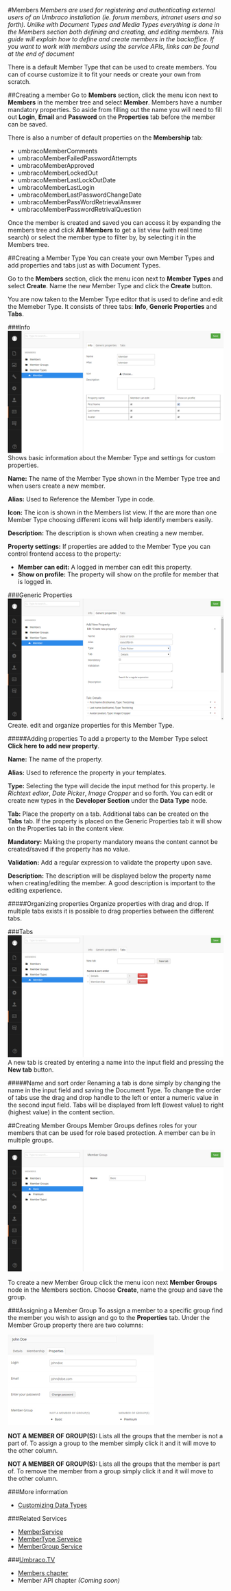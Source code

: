 #Members
*Members are used for registering and authenticating external users of an Umbraco installation (ie. forum members, intranet users and so forth). Unlike with Document Types and Media Types everything is done in the Members section both defining and creating, and editing members. This guide will explain how to define and create members in the backoffice. If you want to work with members using the service APIs, links can be found at the end of document*

There is a default Member Type that can be used to create members. You can of course customize it to fit your needs or create your own from scratch.

##Creating a member
Go to __Members__ section, click the menu icon next to __Members__ in the member tree and select __Member__. Members have a number mandatory properties. So aside from filling out the name you will need to fill out  __Login__, __Email__ and __Password__ on the __Properties__ tab before the member can be saved.

There is also a number of default properties on the __Membership__ tab:

- umbracoMemberComments
- umbracoMemberFailedPasswordAttempts
- umbracoMemberApproved
- umbracoMemberLockedOut
- umbracoMemberLastLockOutDate
- umbracoMemberLastLogin
- umbracoMemberLastPasswordChangeDate
- umbracoMemberPassWordRetrievalAnswer
- umbracoMemberPasswordRetrivalQuestion

Once the member is created and saved you can access it by expanding the members tree and click __All Members__ to get a list view (with real time search) or select the member type to filter by, by selecting it in the Members tree.

##Creating a Member Type
You can create your own Member Types and add properties and tabs just as with Document Types.

Go to the __Members__ section, click the menu icon next to __Member Types__ and select __Create__. Name the new Member Type and click the __Create__ button.

You are now taken to the Member Type editor that is used to define and edit the Memeber Type. It consists of three tabs: __Info__, __Generic Properties__ and __Tabs__.

###Info
![Members Info tab](images/Members-Info.jpg)
Shows basic information about the Member Type and settings for custom properties.

__Name:__ The name of the Member Type shown in the Member Type tree and when users create a new member.

__Alias:__ Used to Reference the Member Type in code.

__Icon:__ The icon is shown in the Members list view. If the are more than one Member Type choosing different icons will help identify members easily.

__Description:__ The description is shown when creating a new member.

__Property settings:__ If properties are added to the Member Type you can control frontend access to the property:

  - __Member can edit:__ A logged in member can edit this property.
  - __Show on profile:__ The property will show on the profile for member that is logged in.

###Generic Properties
![Genric properties tab](images/Members-Generic-Properties.jpg)
Create. edit and organize properties for this Member Type.

#####Adding properties
To add a property to the Member Type select __Click here to add new property__.

__Name:__ The name  of the property.

__Alias:__ Used to reference the property in your templates.

__Type:__ Selecting the type will decide the input method for this property. Ie *Richtext editor*, *Date Picker*, *Image Cropper* and so forth. You can edit or create new types in the __Developer Section__ under the __Data Type__ node.

__Tab:__ Place the property on a tab. Additional tabs can be created on the __Tabs__ tab. If the property is placed on the Generic Properties tab it will show on the Properties tab in the content view.

__Mandatory:__ Making the property mandatory means the content cannot be created/saved if the property has no value.

__Validation:__ Add a regular expression to validate the property upon save.

__Description:__ The description will be displayed below the property name when creating/editing the member. A good description is important to the editing experience.

#####Organizing properties
Organize properties with drag and drop. If multiple tabs exists it is possible to drag properties between the different tabs.

###Tabs
![Members Tabs tab](images/Members-Tabs.jpg)
A new tab is created by entering a name into the input field and pressing the __New tab__ button.

#####Name and sort order
Renaming a tab is done simply by changing the name in the input field and saving the Document Type. To change the order of tabs use the drag and drop handle to the left or enter a numeric value in the second input field. Tabs will be displayed from left (lowest value) to right (highest value) in the content section.

##Creating Member Groups
Member Groups defines roles for your members that can be used for role based protection. A member can be in multiple groups.

![Creating a Member Group](images/Member-Groups-Create.jpg)

To create a new Member Group click the menu icon next __Member Groups__ node in the Members section. Choose __Create__, name the group and save the group.

###Assigning a Member Group
To assign a member to a specific group find the member you wish to assign and go to the __Properties__ tab. Under the Member Group property there are two columns:

![Assigning a Member Group](images/Member-Groups-Assign.jpg)

__NOT A MEMBER OF GROUP(S):__ Lists all the groups that the member is not a part of. To assign a group to the member simply click it and it will move to the other column.

__NOT A MEMBER OF GROUP(S):__ Lists all the groups that the member is part of. To remove the member from a group simply click it and it will move to the other column.


###More information
- [Customizing Data Types](../Data-Types/)

###Related Services
- [MemberService](../../../Reference/Management/Services/MemberService.md)
- [MemberType Serveice](../../../Reference/Management/Services/MemberTypeService.md)
- [MemberGroup Service](../../../Reference/Management/Services/MemberGroupService.md)

###[Umbraco.TV](http://umbraco.tv)
- [Members chapter](http://umbraco.tv/videos/umbraco-v7/content-editor/administrative-content/members/what-is-a-member/)
- Member API chapter *(Coming soon)*
